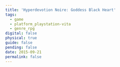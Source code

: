 ```yaml
---
title: 'Hyperdevotion Noire: Goddess Black Heart'
tags:
  - game
  - platform_playstation-vita
  - genre_rpg
digital: false
physical: true
guide: false
pending: false
date: 2015-09-21
permalink: false
---
```

